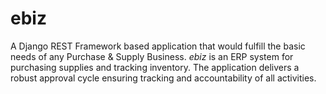 # ebiz
A Django REST Framework based application that would fulfill the basic needs of any Purchase &amp; Supply Business. 
*ebiz* is an ERP system for purchasing supplies and tracking inventory. The application delivers a robust approval cycle ensuring tracking and accountability of all activities.
